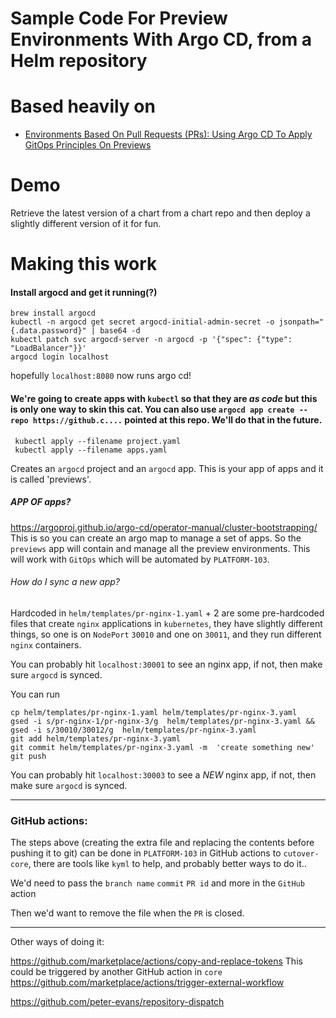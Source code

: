 # Sample Code For Preview Environments With Argo CD, from a Helm repository
# Based heavily on
* [Environments Based On Pull Requests (PRs): Using Argo CD To Apply GitOps Principles On Previews](https://youtu.be/cpAaI8p4R60)


# Demo

Retrieve the latest version of a chart from a chart repo and then deploy a slightly different version of it for fun.

# Making this work

#### Install argocd and get it running(?)

```
brew install argocd
kubectl -n argocd get secret argocd-initial-admin-secret -o jsonpath="{.data.password}" | base64 -d
kubectl patch svc argocd-server -n argocd -p '{"spec": {"type": "LoadBalancer"}}'
argocd login localhost
```

hopefully `localhost:8080` now runs argo cd!

#### We're going to create apps with `kubectl` so that they are _as code_ but this is only one way to skin this cat. You can also use   `argocd app create --repo https://github.c....` pointed at this repo. We'll do that in the future.

```
 kubectl apply --filename project.yaml
 kubectl apply --filename apps.yaml
```

Creates an `argocd` project and an `argocd` app. This is your app of apps and it is called 'previews'.

##### APP OF apps?

https://argoproj.github.io/argo-cd/operator-manual/cluster-bootstrapping/ This is so you can create an argo map to manage a set of apps. So the `previews` app will contain and manage all the preview environments. This will work with `GitOps` which will be automated by `PLATFORM-103`.


###### How do I sync a new app?


Hardcoded in `helm/templates/pr-nginx-1.yaml` + 2 are some pre-hardcoded files that create `nginx` applications in `kubernetes`, they have slightly different things, so one is on `NodePort` `30010` and one on `30011`, and they run different `nginx` containers.

You can probably hit `localhost:30001` to see an nginx app, if not, then make sure `argocd` is synced.

You can run 
```
cp helm/templates/pr-nginx-1.yaml helm/templates/pr-nginx-3.yaml
gsed -i s/pr-nginx-1/pr-nginx-3/g  helm/templates/pr-nginx-3.yaml && gsed -i s/30010/30012/g  helm/templates/pr-nginx-3.yaml 
git add helm/templates/pr-nginx-3.yaml
git commit helm/templates/pr-nginx-3.yaml -m  'create something new'
git push
```



You can probably hit `localhost:30003` to see a _NEW_ nginx app, if not, then make sure `argocd` is synced.


---

### GitHub actions:

The steps above (creating the extra file and replacing the contents before pushing it to git) can be done in `PLATFORM-103` in GitHub actions to `cutover-core`, there are tools like `kyml` to help, and probably better ways to do it..

We'd need to pass the `branch name` `commit` `PR id` and more in the `GitHub` action

Then we'd want to remove the file when the `PR` is closed.

---

Other ways of doing it:

https://github.com/marketplace/actions/copy-and-replace-tokens This could be triggered by another GitHub action in `core`
https://github.com/marketplace/actions/trigger-external-workflow

https://github.com/peter-evans/repository-dispatch
